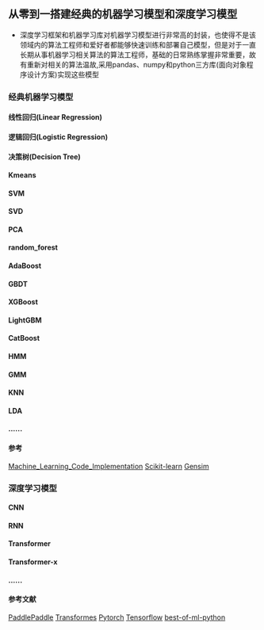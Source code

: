 <!--
 * @Author: your name
 * @Date: 2021-06-17 20:09:14
 * @LastEditTime: 2021-06-17 20:26:49
 * @LastEditors: Please set LastEditors
 * @Description: In User Settings Edit
 * @FilePath: /Zero2OneBuildMachineLearningModel/README.md
-->
## 从零到一搭建经典的机器学习模型和深度学习模型
* 深度学习框架和机器学习库对机器学习模型进行非常高的封装，也使得不是该领域内的算法工程师和爱好者都能够快速训练和部署自己模型，但是对于一直长期从事机器学习相关算法的算法工程师，基础的日常熟练掌握非常重要，故有重新对相关的算法温故,采用pandas、numpy和python三方库(面向对象程序设计方案)实现这些模型
### 经典机器学习模型
#### 线性回归(Linear Regression)
#### 逻辑回归(Logistic Regression)
#### 决策树(Decision Tree)
#### Kmeans 
#### SVM
#### SVD
#### PCA
#### random_forest
#### AdaBoost
#### GBDT
#### XGBoost
#### LightGBM
#### CatBoost
#### HMM
#### GMM
#### KNN
#### LDA

#### ......

####  参考
[Machine_Learning_Code_Implementation](https://github.com/luwill/Machine_Learning_Code_Implementation)
[Scikit-learn](https://sklearn.apachecn.org/docs/examples/)
[Gensim](https://radimrehurek.com/gensim/auto_examples/index.html#documentation)
### 深度学习模型
#### CNN
#### RNN
#### Transformer
#### Transformer-x
#### ......
#### 参考文献
[PaddlePaddle](https://www.paddlepaddle.org.cn/documentation/docs/zh/guides/index_cn.html)
[Transformes](https://huggingface.co/transformers/examples.html)
[Pytorch](https://pytorch.org/docs/stable/index.html)
[Tensorflow](https://tensorflow.google.cn/tutorials)
[best-of-ml-python](https://github.com/ml-tooling/best-of-ml-python)

